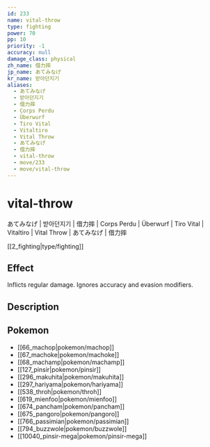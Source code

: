 ```yaml
---
id: 233
name: vital-throw
type: fighting
power: 70
pp: 10
priority: -1
accuracy: null
damage_class: physical
zh_name: 借力摔
jp_name: あてみなげ
kr_name: 받아던지기
aliases:
  - あてみなげ
  - 받아던지기
  - 借力摔
  - Corps Perdu
  - Überwurf
  - Tiro Vital
  - Vitaltiro
  - Vital Throw
  - あてみなげ
  - 借力摔
  - vital-throw
  - move/233
  - move/vital-throw
---
```

# vital-throw
    
あてみなげ | 받아던지기 | 借力摔 | Corps Perdu | Überwurf | Tiro Vital | Vitaltiro | Vital Throw | あてみなげ | 借力摔

[[2_fighting|type/fighting]]

## Effect

Inflicts regular damage.  Ignores accuracy and evasion modifiers.

## Description



## Pokemon

- [[66_machop|pokemon/machop]]
- [[67_machoke|pokemon/machoke]]
- [[68_machamp|pokemon/machamp]]
- [[127_pinsir|pokemon/pinsir]]
- [[296_makuhita|pokemon/makuhita]]
- [[297_hariyama|pokemon/hariyama]]
- [[538_throh|pokemon/throh]]
- [[619_mienfoo|pokemon/mienfoo]]
- [[674_pancham|pokemon/pancham]]
- [[675_pangoro|pokemon/pangoro]]
- [[766_passimian|pokemon/passimian]]
- [[794_buzzwole|pokemon/buzzwole]]
- [[10040_pinsir-mega|pokemon/pinsir-mega]]

